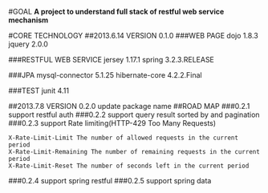 #GOAL
**A project to understand full stack of restful web service mechanism**

#CORE TECHNOLOGY
##2013.6.14 VERSION 0.1.0
###WEB PAGE
	dojo 1.8.3
	jquery 2.0.0

###RESTFUL WEB SERVICE
	jersey 1.17.1
	spring 3.2.3.RELEASE

###JPA
	mysql-connector 5.1.25
	hibernate-core 4.2.2.Final

###TEST
	junit 4.11

##2013.7.8 VERSION 0.2.0
	update package name
##ROAD MAP
###0.2.1
	support restful auth
###0.2.2
	support query result sorted by and pagination
###0.2.3
	support Rate limiting(HTTP-429 Too Many Requests)

	X-Rate-Limit-Limit The number of allowed requests in the current period
	X-Rate-Limit-Remaining The number of remaining requests in the current period
	X-Rate-Limit-Reset The number of seconds left in the current period
###0.2.4
	support spring restful
###0.2.5
	support spring data